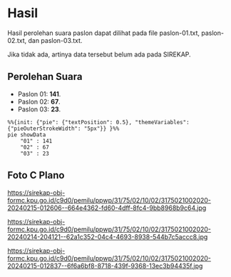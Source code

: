# Hasil

Hasil perolehan suara paslon dapat dilihat pada file paslon-01.txt, paslon-02.txt, dan paslon-03.txt.

Jika tidak ada, artinya data tersebut belum ada pada SIREKAP.

## Perolehan Suara

 * Paslon 01: **141**.
 * Paslon 02: **67**.
 * Paslon 03: **23**.

```mermaid
%%{init: {"pie": {"textPosition": 0.5}, "themeVariables": {"pieOuterStrokeWidth": "5px"}} }%%
pie showData
    "01" : 141
    "02" : 67
    "03" : 23
```
## Foto C Plano

https://sirekap-obj-formc.kpu.go.id/c9d0/pemilu/ppwp/31/75/02/10/02/3175021002020-20240215-012606--664e4362-fd60-4dff-8fc4-9bb8968b9c64.jpg

https://sirekap-obj-formc.kpu.go.id/c9d0/pemilu/ppwp/31/75/02/10/02/3175021002020-20240214-204121--62a1c352-04c4-4693-8938-544b7c5accc8.jpg

https://sirekap-obj-formc.kpu.go.id/c9d0/pemilu/ppwp/31/75/02/10/02/3175021002020-20240215-012837--6f6a6bf8-8718-439f-9368-13ec3b94435f.jpg
